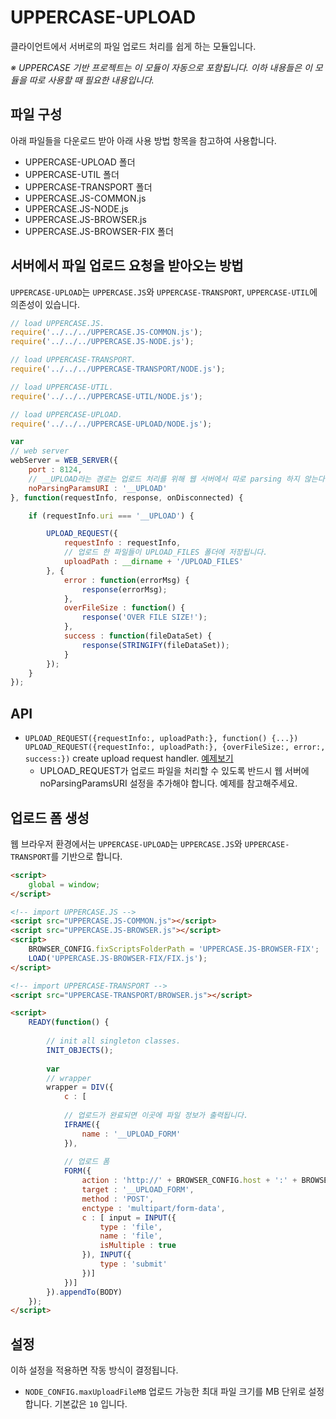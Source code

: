 # UPPERCASE-UPLOAD
클라이언트에서 서버로의 파일 업로드 처리를 쉽게 하는 모듈입니다.

*※ UPPERCASE 기반 프로젝트는 이 모듈이 자동으로 포함됩니다. 이하 내용들은 이 모듈을 따로 사용할 때 필요한 내용입니다.*

## 파일 구성
아래 파일들을 다운로드 받아 아래 사용 방법 항목을 참고하여 사용합니다.
* UPPERCASE-UPLOAD 폴더
* UPPERCASE-UTIL 폴더
* UPPERCASE-TRANSPORT 폴더
* UPPERCASE.JS-COMMON.js
* UPPERCASE.JS-NODE.js
* UPPERCASE.JS-BROWSER.js
* UPPERCASE.JS-BROWSER-FIX 폴더

## 서버에서 파일 업로드 요청을 받아오는 방법
`UPPERCASE-UPLOAD`는 `UPPERCASE.JS`와 `UPPERCASE-TRANSPORT`, `UPPERCASE-UTIL`에 의존성이 있습니다.

```javascript
// load UPPERCASE.JS.
require('../../../UPPERCASE.JS-COMMON.js');
require('../../../UPPERCASE.JS-NODE.js');

// load UPPERCASE-TRANSPORT.
require('../../../UPPERCASE-TRANSPORT/NODE.js');

// load UPPERCASE-UTIL.
require('../../../UPPERCASE-UTIL/NODE.js');

// load UPPERCASE-UPLOAD.
require('../../../UPPERCASE-UPLOAD/NODE.js');

var
// web server
webServer = WEB_SERVER({
	port : 8124,
	// __UPLOAD라는 경로는 업로드 처리를 위해 웹 서버에서 따로 parsing 하지 않는다.
	noParsingParamsURI : '__UPLOAD'
}, function(requestInfo, response, onDisconnected) {

	if (requestInfo.uri === '__UPLOAD') {

		UPLOAD_REQUEST({
			requestInfo : requestInfo,
			// 업로드 한 파일들이 UPLOAD_FILES 폴더에 저장됩니다.
			uploadPath : __dirname + '/UPLOAD_FILES'
		}, {
			error : function(errorMsg) {
				response(errorMsg);
			},
			overFileSize : function() {
				response('OVER FILE SIZE!');
			},
			success : function(fileDataSet) {
				response(STRINGIFY(fileDataSet));
			}
		});
	}
});
```

## API
* `UPLOAD_REQUEST({requestInfo:, uploadPath:}, function() {...})` `UPLOAD_REQUEST({requestInfo:, uploadPath:}, {overFileSize:, error:, success:})` create upload request handler. [예제보기](https://github.com/UPPERCASE-Series/UPPERCASE/blob/master/EXAMPLES/UPLOAD/NODE/UPLOAD_REQUEST.js)
	* UPLOAD_REQUEST가 업로드 파일을 처리할 수 있도록 반드시 웹 서버에 noParsingParamsURI 설정을 추가해야 합니다. 예제를 참고해주세요.

## 업로드 폼 생성
웹 브라우저 환경에서는 `UPPERCASE-UPLOAD`는 `UPPERCASE.JS`와 `UPPERCASE-TRANSPORT`를 기반으로 합니다.

```html
<script>
	global = window;
</script>

<!-- import UPPERCASE.JS -->
<script src="UPPERCASE.JS-COMMON.js"></script>
<script src="UPPERCASE.JS-BROWSER.js"></script>
<script>
	BROWSER_CONFIG.fixScriptsFolderPath = 'UPPERCASE.JS-BROWSER-FIX';
	LOAD('UPPERCASE.JS-BROWSER-FIX/FIX.js');
</script>

<!-- import UPPERCASE-TRANSPORT -->
<script src="UPPERCASE-TRANSPORT/BROWSER.js"></script>

<script>
	READY(function() {
	
    	// init all singleton classes.
		INIT_OBJECTS();
		
		var
		// wrapper
		wrapper = DIV({
			c : [
			
			// 업로드가 완료되면 이곳에 파일 정보가 출력됩니다.
			IFRAME({
			    name : '__UPLOAD_FORM'
			}),
			
			// 업로드 폼
			FORM({
				action : 'http://' + BROWSER_CONFIG.host + ':' + BROWSER_CONFIG.port + '/__UPLOAD',
				target : '__UPLOAD_FORM',
				method : 'POST',
				enctype : 'multipart/form-data',
				c : [ input = INPUT({
					type : 'file',
					name : 'file',
					isMultiple : true
				}), INPUT({
				    type : 'submit'
				})]
			})]
		}).appendTo(BODY)
	});
</script>
```

## 설정
이하 설정을 적용하면 작동 방식이 결정됩니다.
* `NODE_CONFIG.maxUploadFileMB` 업로드 가능한 최대 파일 크기를 MB 단위로 설정합니다. 기본값은 `10` 입니다.
